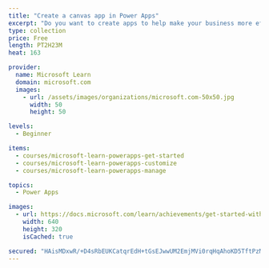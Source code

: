 ```yaml
---
title: "Create a canvas app in Power Apps"
excerpt: "Do you want to create apps to help make your business more efficient? Then, this path is for you. It introduces you to Power Apps, helps you create and customize an app, and then manage and distribute it."
type: collection
price: Free
length: PT2H23M
heat: 163

provider:
  name: Microsoft Learn
  domain: microsoft.com
  images:
    - url: /assets/images/organizations/microsoft.com-50x50.jpg
      width: 50
      height: 50

levels:
  - Beginner

items:
  - courses/microsoft-learn-powerapps-get-started
  - courses/microsoft-learn-powerapps-customize
  - courses/microsoft-learn-powerapps-manage

topics:
  - Power Apps

images:
  - url: https://docs.microsoft.com/learn/achievements/get-started-with-powerapps-social.png
    width: 640
    height: 320
    isCached: true

secured: "HAisMDxwR/+D4sRbEUKCatqrEdH+tGsEJwwUM2EmjMVi0rqHqAhoKD5TftPzMxLrG9fV3lVKVBq8xTAaIHTkcKwst8ee5Xa58bLFi+kGbrSi66AcfiLOLFPZc5/AgNFjJX/Wvbf5yluG21aHH0JNnkILyPOTABny7Ifl9qU1PDzX7lB9SpXdftzBCFJlsK55/RkeI5xWhqG0XTA0ZLk/j3v9AYQcj2S77J6cAPdTfaApNxU7AlEE9XRnsfFWQOnP5QX6lo3YrClPOX3JCQbrNdxELdlsN2lcinrcto5HHZbW2WClmrPtux9apeRI+7LdJ5vwoQGO36xMVsjGf/gX8Tw8VGAu6Wyb3j4DYoO/JgE=;3TtEUKJ1F48jLIeEIPJEVw=="
---
```


